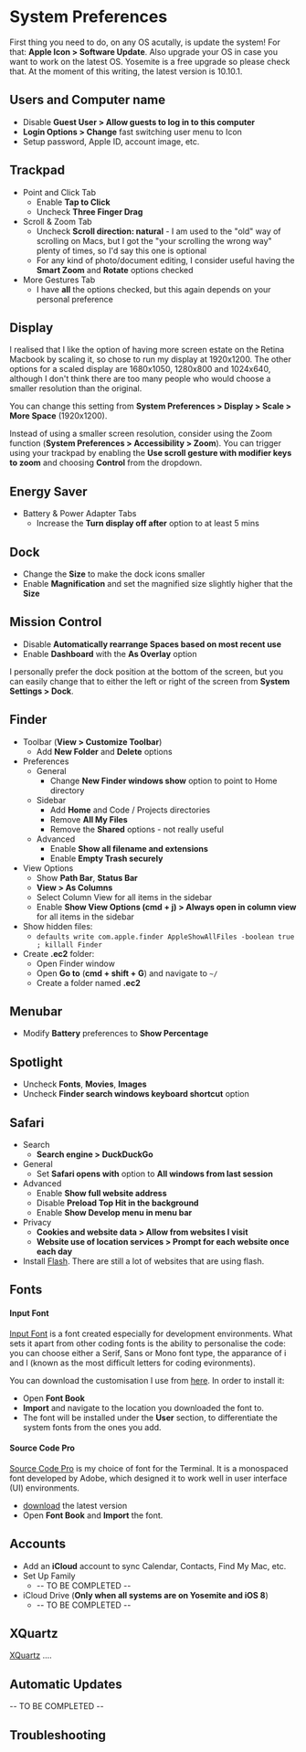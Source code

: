 # System Preferences

First thing you need to do, on any OS acutally, is update the system! For that: **Apple Icon > Software Update**. Also upgrade your OS in case you want to work on the latest OS. Yosemite is a free upgrade so please check that. At the moment of this writing, the latest version is 10.10.1.

## Users and Computer name

* Disable **Guest User > Allow guests to log in to this computer**
* **Login Options > Change** fast switching user menu to Icon
* Setup password, Apple ID, account image, etc.

## Trackpad

* Point and Click Tab
    * Enable **Tap to Click** 
    * Uncheck **Three Finger Drag**
* Scroll & Zoom Tab
    * Uncheck **Scroll direction: natural** - I am used to the "old" way of scrolling on Macs, but I got the "your scrolling the wrong way" plenty of times, so I'd say this one is optional
    * For any kind of photo/document editing, I consider useful having the **Smart Zoom** and **Rotate** options checked
* More Gestures Tab
    * I have **all** the options checked, but this again depends on your personal preference

## Display

I realised that I like the option of having more screen estate on the Retina Macbook by scaling it, so chose to run my display at 1920x1200. The other options for a scaled display are 1680x1050, 1280x800 and 1024x640, although I don't think there are too many people who would choose a smaller resolution than the original. 

You can change this setting from **System Preferences > Display > Scale > More Space** (1920x1200).

Instead of using a smaller screen resolution, consider using the Zoom function (**System Preferences > Accessibility > Zoom**). You can trigger using your trackpad by enabling the **Use scroll gesture with modifier keys to zoom** and choosing **Control** from the dropdown.

## Energy Saver

* Battery & Power Adapter Tabs
    * Increase the **Turn display off after** option to at least 5 mins

## Dock

* Change the **Size** to make the dock icons smaller
* Enable **Magnification** and set the magnified size slightly higher that the **Size**

## Mission Control

* Disable **Automatically rearrange Spaces based on most recent use**
* Enable **Dashboard** with the **As Overlay** option

I personally prefer the dock position at the bottom of the screen, but you can easily change that to either the left or right of the screen from **System Settings > Dock**.

## Finder

* Toolbar (**View > Customize Toolbar**)
    * Add **New Folder** and **Delete** options
* Preferences
    * General
        * Change **New Finder windows show** option to point to Home directory
    * Sidebar
        * Add **Home** and Code / Projects directories
        * Remove **All My Files**
        * Remove the **Shared** options - not really useful
    * Advanced
        * Enable **Show all filename and extensions**
        * Enable **Empty Trash securely**
* View Options
    * Show **Path Bar**, **Status Bar**
    * **View > As Columns**
    * Select Column View for all items in the sidebar
    * Enable **Show View Options (cmd + j) > Always open in column view** for all items in the sidebar
* Show hidden files:
    * `defaults write com.apple.finder AppleShowAllFiles -boolean true ; killall Finder`
* Create **.ec2** folder:
    * Open Finder window
    * Open **Go to**  (**cmd + shift + G**) and navigate to `~/`
    * Create a folder named **.ec2**

## Menubar

* Modify **Battery** preferences to **Show Percentage**

## Spotlight

* Uncheck **Fonts**, **Movies**, **Images**
* Uncheck **Finder search windows keyboard shortcut** option

## Safari

* Search
    * **Search engine > DuckDuckGo**
* General
    * Set **Safari opens with** option to **All windows from last session**
* Advanced
    * Enable **Show full website address**
    * Disable **Preload Top Hit in the background**
    * Enable **Show Develop menu in menu bar**
* Privacy
    * **Cookies and website data > Allow from websites I visit**
    * **Website use of location services > Prompt for each website once each day** 
* Install [Flash](http://get.adobe.com/flashplayer/). There are still a lot of websites that are using flash.

## Fonts

#### Input Font

[Input Font](http://input.fontbureau.com/) is a font created especially for development environments. What sets it apart from other coding fonts is the ability to personalise the code: you can choose either a Serif, Sans or Mono font type, the apparance of i and l (known as the most difficult letters for coding evironments).

You can download the customisation I use from [here](http://input.fontbureau.com/preview/?size=13&language=python&theme=solarized-dark&family=InputMono&width=300&weight=300&line-height=1.2&a=0&g=0&i=topserif&l=serifs_round&zero=0&asterisk=height&braces=straight&preset=sourcecode&customize=please).
In order to install it: 
* Open **Font Book**
* **Import** and navigate to the location you downloaded the font to.
* The font will be installed under the **User** section, to differentiate the system fonts from the ones you add.

#### Source Code Pro

[Source Code Pro](https://github.com/adobe-fonts/source-code-pro/releases/latest) is my choice of font for the Terminal. It is a monospaced font developed by Adobe, which designed it to work well in user interface (UI) environments.

* [download](https://github.com/adobe-fonts/source-code-pro/releases/latest) the latest version
* Open **Font Book** and **Import** the font.

## Accounts

* Add an **iCloud** account to sync Calendar, Contacts, Find My Mac, etc.
* Set Up Family
    * -- TO BE COMPLETED --
* iCloud Drive (**Only when all systems are on Yosemite and iOS 8**)
    * -- TO BE COMPLETED --

## XQuartz

[XQuartz](http://xquartz.macosforge.org/landing/) ....

## Automatic Updates

-- TO BE COMPLETED --

## Troubleshooting










